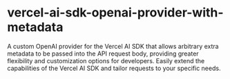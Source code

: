 # vercel-ai-sdk-openai-provider-with-metadata
A custom OpenAI provider for the Vercel AI SDK that allows arbitrary extra metadata to be passed into the API request body, providing greater flexibility and customization options for developers. Easily extend the capabilities of the Vercel AI SDK and tailor requests to your specific needs.

